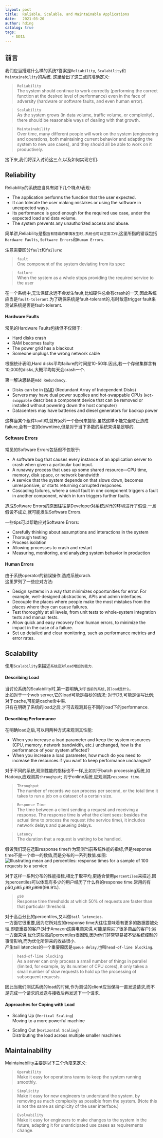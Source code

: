 ```yaml
---
layout: post
title:  Reliable, Scalable, and Maintainable Applications
date:   2021-03-20
author: hding
catalog: true
tags:
   - DDIA
---
```

## 前言
我们应当搭建什么样的系统?答案是`Reliability`, `Scalability`和`Maintainability`的系统.
这里给出了这三点的准确定义:

> `Reliability`  
> The system should continue to work correctly (performing the correct function at the desired level of performance) even in the face of adversity (hardware or software faults, and even human error).

> `Scalability`  
> As the system grows (in data volume, traffic volume, or complexity), there should be reasonable ways of dealing with that growth.

> `Maintainability`  
> Over time, many different people will work on the system (engineering and operations, both maintaining current behavior and adapting the system to new use cases), and they should all be able to work on it productively.

接下来,我们将深入讨论这三点,以及如何实现它们.



## Reliability
Reliability的系统应当具有如下几个特点/表现:
- The application performs the function that the user expected.
- It can tolerate the user making mistakes or using the software in unexpected ways.
- Its performance is good enough for the required use case, under the expected load and data volume.
- The system prevents any unauthorized access and abuse.  

简单讲,Reliability是指`当有错误的事情发生时,系统也可以正常工作`,这里所指的错误包括`Hardware Faults`, `Software Errors`和`Human Errors`.

注意需要区分`fault`和`failure`:

> `fault`  
> One component of the system deviating from its spec

> `failure`  
> When the system as a whole stops providing the required service to the user

在一个系统中,无法保证永远不会发生fault,比如硬件总会有crash的一天,因此系统应当是`fault-tolerant`.为了确保系统是fault-tolerant的,有时故意trigger fault来测试系统是否是fault-tolerant.

#### Hardware Faults
常见的Hardware Faults包括但不仅限于:
- Hard disks crash
- RAM becomes faulty
- The power grid has a blackout
- Someone unplugs the wrong network cable  

根据统计表明,Hard disks平均failure的时间是10-50年.因此,若一个存储集群含有10,000的disks,大概平均每天会crash一个.  

第一解决思路是`Add Redundancy`.  
- Disks can be in [RAID](https://www.youtube.com/watch?v=U-OCdTeZLac) (Redundant Array of Independent Disks)
- Servers may have dual power supplies and hot-swappable CPUs (`Hot-swappable` describes a component device that can be removed or installed without powering down the host computer)
- Datacenters may have batteries and diesel generators for backup power  

这样当某个组件fault时,就有另外一个备份来接管.虽然这样不能完全防止造成failure,会有一定的downtime,但是对于当下多数的系统来讲是足够的.


#### Software Errors
常见的Software Errors包括但不仅限于:
- A software bug that causes every instance of an application server to crash when given a particular bad input.  
- A runaway process that uses up some shared resource—CPU time, memory, disk space, or network bandwidth.  
- A service that the system depends on that slows down, becomes unresponsive, or starts returning corrupted responses.  
- Cascading failures, where a small fault in one component triggers a fault in another component, which in turn triggers further faults.  

造成Software Errors的原因往往是Developer对系统运行的环境进行了假设.一旦假设不成立,就可能发生Software Errors.

一些tips可以帮助应对Software Errors:
- Carefully thinking about assumptions and interactions in the system
- Thorough testing
- Process isolation
- Allowing processes to crash and restart
- Measuring, monitoring, and analyzing system behavior in production


#### Human Errors
由于系统operator的错误操作,造成系统crash.  
这里罗列了一些应对方法:
- Design systems in a way that minimizes opportunities for error. For example, well-designed abstractions, APIs and admin interfaces.  
- Decouple the places where people make the most mistakes from the places where they can cause failures.
- Test thoroughly at all levels, from unit tests to whole-system integration tests and manual tests.
- Allow quick and easy recovery from human errors, to minimize the impact in the case of a failure.
- Set up detailed and clear monitoring, such as performance metrics and error rates.



## Scalability
使用`Scalability`来描述`系统应对load增加的能力`.

#### Describing Load
当讨论系统的Scalability时,第一要明确,`对于当前的系统,其load是什么`.  
比如对于一个web server,它的load可能是每秒的请求; 对于DB,可能是读写比例; 对于cache,可能是cache命中率.  
只有在明确了系统的load之后,才可去观测其在不同的load下的performance.

#### Describing Performance
在明确load之后,可以用两种方式来观测其性能:
- When you increase a load parameter and keep the system resources (CPU, memory, network bandwidth, etc.) unchanged, how is the performance of your system affected?  
- When you increase a load parameter, how much do you need to increase the resources if you want to keep performance unchanged?  

对于不同的系统,观测性能的指标也不一样,比如对于batch processing系统,如Hadoop,应观测其`throughput`; 对于online系统,应观测其`response time`.

> `Throughput `  
> The number of records we can process per second, or the total time it takes to run a job on a dataset of a certain size.  

> `Response Time`  
> The time between a client sending a request and receiving a response.
> The response time is what the client sees: besides the actual time to process the request (the service time), it includes network delays and queueing delays.

> `Latency`  
> The duration that a request is waiting to be handled.

假设我们现在选取response time作为观测当前系统性能的指标,但是response time不是一个单一的数值,而是分布的一系列数值.如图:
![Illustrating mean and percentiles: response times for a sample of 100 requests to a service](https://learning.oreilly.com/library/view/designing-data-intensive-applications/9781491903063/assets/ddia_0104.png)

对于这样一系列分布的性能指标,相比于取平均,更适合使用`percentiles`来描述.因为percentiles可以体现有多少的用户经历了什么样的response time.常用的有p50,p95,p99,p999(99.9%).

> `p50`  
> Response time thresholds at which 50% of requests are faster than that particular threshold.

对于高百分比的percentiles,又叫做`tail latencies`.  
一方面它很重要,因为它所对应的response time大往往意味着有更多的数据要被处理,即更重要的客户(对于Amazon这类电商来讲,可能是购买了很多商品的客户);另一方面来讲,优化这些高的percentiles很困难,因为他们非常容易被不受系统控制的事情影响,而为优化所带来的收益很小.  
产生tail latencies的一个重要原因是`queue delay`,也叫`head-of-line blocking`.

> `head-of-line blocking`  
> As a server can only process a small number of things in parallel (limited, for example, by its number of CPU cores), it only takes a small number of slow requests to hold up the processing of subsequent requests.  

因此当我们测试系统的load的时候,作为测试的client应当保持一直发送请求,而不是完成一个请求的发送与接收后再发送下一个请求.


#### Approaches for Coping with Load
- Scaling Up (`Vertical Scaling`)  
Moving to a more powerful machine

- Scaling Out (`Horizontal Scaling`)  
Distributing the load across multiple smaller machines

## Maintainability
Maintainability主要是以下三个角度来定义:
> `Operability`  
> Make it easy for operations teams to keep the system running smoothly.
  
> `Simplicity`  
> Make it easy for new engineers to understand the system, by removing as much complexity as possible from the system. (Note this is not the same as simplicity of the user interface.)

> `Evolvability`  
> Make it easy for engineers to make changes to the system in the future, adapting it for unanticipated use cases as requirements change.